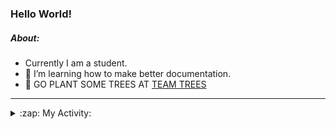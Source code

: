 ### Hello World!

##### About:
- Currently I am a student.
- 🌱 I’m learning how to make better documentation.
- 🌱 GO PLANT SOME TREES AT [TEAM TREES](https://teamtrees.org/)

---
<details>
  <summary>:zap: My Activity:</summary>
  
<!--START_SECTION:waka-->
![Code Time](http://img.shields.io/badge/Code%20Time-1%2C014%20hrs-blue)

**I'm a Night 🦉** 

```text
🌞 Morning    96 commits     ███░░░░░░░░░░░░░░░░░░░░░░   13.5% 
🌆 Daytime    154 commits    █████░░░░░░░░░░░░░░░░░░░░   21.66% 
🌃 Evening    220 commits    ███████░░░░░░░░░░░░░░░░░░   30.94% 
🌙 Night      241 commits    ████████░░░░░░░░░░░░░░░░░   33.9%

```
📅 **I'm Most Productive on Tuesday** 

```text
Monday       108 commits    ███░░░░░░░░░░░░░░░░░░░░░░   15.19% 
Tuesday      133 commits    ████░░░░░░░░░░░░░░░░░░░░░   18.71% 
Wednesday    78 commits     ██░░░░░░░░░░░░░░░░░░░░░░░   10.97% 
Thursday     100 commits    ███░░░░░░░░░░░░░░░░░░░░░░   14.06% 
Friday       97 commits     ███░░░░░░░░░░░░░░░░░░░░░░   13.64% 
Saturday     85 commits     ███░░░░░░░░░░░░░░░░░░░░░░   11.95% 
Sunday       110 commits    ███░░░░░░░░░░░░░░░░░░░░░░   15.47%

```


📊 **This Week I Spent My Time On** 

```text
🔥 Editors: 
VS Code                  5 hrs 24 mins       █████████████████████████   100.0%

🐱‍💻 Projects: 
CSF22                    2 hrs 55 mins       █████████████░░░░░░░░░░░░   54.03% 
file-utils               51 mins             ████░░░░░░░░░░░░░░░░░░░░░   15.93% 
advent-of-code-2022      49 mins             ███░░░░░░░░░░░░░░░░░░░░░░   15.12% 
praise-demo              48 mins             ███░░░░░░░░░░░░░░░░░░░░░░   14.92%

```


 Last Updated on 28/01/2023 18:03:56 UTC
<!--END_SECTION:waka-->
</details>
